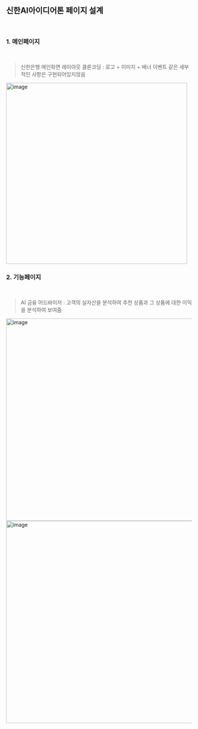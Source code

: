 ## 신한AI아이디어톤 페이지 설계

</br>

### 1. 메인페이지
</br>

> 신한은행 메인화면 레이아웃 클론코딩 :
로고 + 이미지 + 배너 이벤트 같은 세부적인 사항은 구현되어있지않음
<img width="491" alt="image" src="https://github.com/user-attachments/assets/98b7f9e1-318d-491a-ba4c-57cad14c248a">


### 2. 기능페이지
</br>

> AI 금융 어드바이저 : 고객의 실자산을 분석하여 추천 상품과 그 상품에 대한 이익을 분석하여 보여줌
<img width="549" alt="image" src="https://github.com/user-attachments/assets/642a458e-e7df-4553-a394-894295c0428a">
<img width="549" alt="image" src="https://github.com/user-attachments/assets/48bc6c5e-b39c-4099-a398-329e3f5d2bbd">


